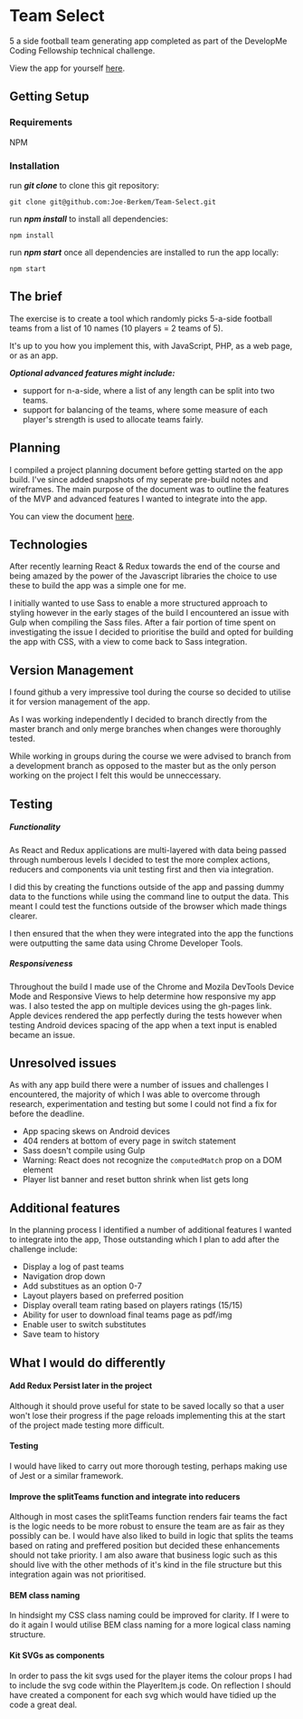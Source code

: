 # Team Select

5 a side football team generating app completed as part of the DevelopMe Coding Fellowship technical challenge.


View the app for yourself [here](https://joe-berkem.github.io/Team-Select/).

## Getting Setup

### Requirements

NPM

### Installation

run ***git clone*** to clone this git repository:

```
git clone git@github.com:Joe-Berkem/Team-Select.git
```
run ***npm install*** to install all dependencies:

```
npm install
```
run ***npm start*** once all dependencies are installed to run the app locally:

```
npm start
```

## The brief

The exercise is to create a tool which randomly picks 5-a-side football teams from a list of 10 names (10 players = 2 teams of 5).

It's up to you how you implement this, with JavaScript, PHP, as a web page, or as an app.

***Optional advanced features might include:***

- support for n-a-side, where a list of any length can be split into two teams.
- support for balancing of the teams, where some measure of each player's strength is used to allocate teams fairly.


## Planning

I compiled a project planning document before getting started on the app build. I've since added snapshots of my seperate pre-build notes and wireframes. The main purpose of the document was to outline the features of the MVP and advanced features I wanted to integrate into the app. 

You can view the document [here](https://docs.google.com/document/d/1pqkSmxv07KVDQfVmKqXQXgZOG3TXexOjA2sZFRXRCWI/edit?usp=sharing). 

## Technologies

After recently learning React & Redux towards the end of the course and being amazed by the power of the Javascript libraries the choice to use these to build the app was a simple one for me. 

I initially wanted to use Sass to enable a more structured approach to styling however in the early stages of the build I encountered an issue with Gulp when compiling the Sass files. After a fair portion of time spent on investigating the issue I decided to prioritise the build and opted for building the app with CSS, with a view to come back to Sass integration.


## Version Management
I found github a very impressive tool during the course so decided to utilise it for version management of the app. 

As I was working independently I decided to branch directly from the master branch and only merge branches when changes were thoroughly tested.

While working in groups during the course we were advised to branch from a development branch as opposed to the master but as the only person working on the project I felt this would be unneccessary.


## Testing
##### Functionality
As React and Redux applications are multi-layered with data being passed through numberous levels I decided to test the more complex actions, reducers and components via unit testing first and then via integration. 

I did this by creating the functions outside of the app and passing dummy data to the functions while using the command line to output the data. This meant I could test the functions outside of the browser which made things clearer.

I then ensured that the when they were integrated into the app the functions were outputting the same data using Chrome Developer Tools.

##### Responsiveness
Throughout the build I made use of the Chrome and Mozila DevTools Device Mode and Responsive Views to help determine how responsive my app was. I also tested the app on multiple devices using the gh-pages link. Apple devices rendered the app perfectly during the tests however when testing Android devices spacing of the app when a text input is enabled became an issue.

## Unresolved issues
As with any app build there were a number of issues and challenges I encountered, the majority of which I was able to overcome through research, experimentation and testing but some I could not find a fix for before the deadline. 

- App spacing skews on Android devices 
- 404 renders at bottom of every page in switch statement
- Sass doesn't compile using Gulp
- Warning: React does not recognize the `computedMatch` prop on a DOM element
- Player list banner and reset button shrink when list gets long


## Additional features
In the planning process I identified a number of additional features I wanted to integrate into the app, Those outstanding which I plan to add after the challenge include:

- Display a log of past teams
- Navigation drop down
- Add substitues as an option 0-7
- Layout players based on preferred position
- Display overall team rating based on players ratings (15/15)
- Ability for user to download final teams page as pdf/img
- Enable user to switch substitutes
- Save team to history


## What I would do differently

#### Add Redux Persist later in the project

Although it should prove useful for state to be saved locally so that a user won't lose their progress if the page reloads implementing this at the start of the project made testing more difficult.

#### Testing

I would have liked to carry out more thorough testing, perhaps making use of Jest or a similar framework.

#### Improve the splitTeams function and integrate into reducers

Although in most cases the splitTeams function renders fair teams the fact is the logic needs to be more robust to ensure the team are as fair as they possibly can be. I would have also liked to build in logic that splits the teams based on rating and preffered position but decided these enhancements should not take priority. I am also aware that business logic such as this should live with the other methods of it's kind in the file structure but this integration again was not prioritised. 

#### BEM class naming

In hindsight my CSS class naming could be improved for clarity. If I were to do it again I would utilise BEM class naming for a more logical class naming structure. 

#### Kit SVGs as components

In order to pass the kit svgs used for the player items the colour props I had to include the svg code within the PlayerItem.js code. On reflection I should have created a component for each svg which would have tidied up the code a great deal.

